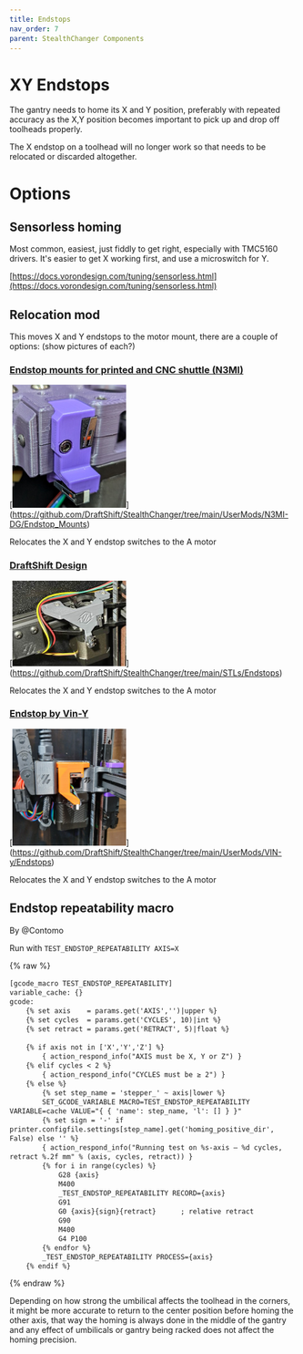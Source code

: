 ```yaml
---
title: Endstops
nav_order: 7
parent: StealthChanger Components
---
```

<!-- Use the page layout at TOC.md:  https://github.com/sdylewski/StealthChanger/blob/main/docs/TOC.md -->
<!-- This page has the liquid html rendering image off so the gcode renders properly -->

# XY Endstops

The gantry needs to home its X and Y position, preferably with repeated accuracy as the X,Y position becomes important to pick up and drop off toolheads properly.

The X endstop on a toolhead will no longer work so that needs to be relocated or discarded altogether.

# Options

## Sensorless homing

Most common, easiest, just fiddly to get right, especially with TMC5160 drivers. It's easier to get X working first, and use a microswitch for Y.

[https://docs.vorondesign.com/tuning/sensorless.html](https://docs.vorondesign.com/tuning/sensorless.html)


## Relocation mod
This moves X and Y endstops to the motor mount, there are a couple of options:
(show pictures of each?)

### [Endstop mounts for printed and CNC shuttle (N3MI)](https://github.com/DraftShift/StealthChanger/tree/main/UserMods/N3MI-DG/Endstop_Mounts)
[<img src="media/Probes/N3MI_XY_endstop_switch.jpg" width="200">]
(https://github.com/DraftShift/StealthChanger/tree/main/UserMods/N3MI-DG/Endstop_Mounts)

Relocates the X and Y endstop switches to the A motor

### [DraftShift Design](https://github.com/DraftShift/StealthChanger/tree/main/STLs/Endstops)
[<img src="media/Probes/DraftShift_a_motor_switches.jpg" width="200">]
(https://github.com/DraftShift/StealthChanger/tree/main/STLs/Endstops)

Relocates the X and Y endstop switches to the A motor 

### [Endstop by Vin-Y](https://github.com/DraftShift/StealthChanger/tree/main/UserMods/VIN-y/Endstops)
[<img src="media/Probes/Endstop_assembly_Vin-Y.jpg" width="200">]
(https://github.com/DraftShift/StealthChanger/tree/main/UserMods/VIN-y/Endstops)

Relocates the X and Y endstop switches to the A motor


  
## Endstop repeatability macro 
By @Contomo

Run with `TEST_ENDSTOP_REPEATABILITY AXIS=X`

{% raw %}
```
[gcode_macro TEST_ENDSTOP_REPEATABILITY]
variable_cache: {}
gcode:
    {% set axis    = params.get('AXIS','')|upper %}
    {% set cycles  = params.get('CYCLES', 10)|int %}
    {% set retract = params.get('RETRACT', 5)|float %}

    {% if axis not in ['X','Y','Z'] %}
        { action_respond_info("AXIS must be X, Y or Z") }
    {% elif cycles < 2 %}
        { action_respond_info("CYCLES must be ≥ 2") }
    {% else %}
        {% set step_name = 'stepper_' ~ axis|lower %}
        SET_GCODE_VARIABLE MACRO=TEST_ENDSTOP_REPEATABILITY VARIABLE=cache VALUE="{ { 'name': step_name, 'l': [] } }"
        {% set sign = '-' if printer.configfile.settings[step_name].get('homing_positive_dir', False) else '' %}
        { action_respond_info("Running test on %s-axis — %d cycles, retract %.2f mm" % (axis, cycles, retract)) }
        {% for i in range(cycles) %}
            G28 {axis}
            M400
            _TEST_ENDSTOP_REPEATABILITY RECORD={axis}
            G91
            G0 {axis}{sign}{retract}      ; relative retract
            G90
            M400
            G4 P100
        {% endfor %}
        _TEST_ENDSTOP_REPEATABILITY PROCESS={axis}
    {% endif %}
```
{% endraw %}

Depending on how strong the umbilical affects the toolhead in the corners, it might be more accurate to return to the center position before homing the other axis, that way the homing is always done in the middle of the gantry and any effect of umbilicals or gantry being racked does not affect the homing precision.







